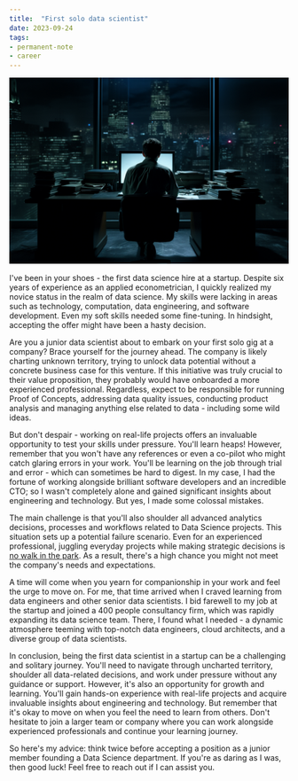 ```yaml
---
title:  "First solo data scientist"
date: 2023-09-24
tags: 
- permanent-note
- career
---
```


![Midjourney 5.2 a lonely young man works in front of a computer in a dark empty office by Christopher Nolan --ar 3:2](notes/attachments/first-solo-data-scientist.png)

I've been in your shoes - the first data science hire at a startup. Despite six years of experience as an applied econometrician, I quickly realized my novice status in the realm of data science. My skills were lacking in areas such as technology, computation, data engineering, and software development. Even my soft skills needed some fine-tuning. In hindsight, accepting the offer might have been a hasty decision.

Are you a junior data scientist about to embark on your first solo gig at a company? Brace yourself for the journey ahead. The company is likely charting unknown territory, trying to unlock data potential without a concrete business case for this venture. If this initiative was truly crucial to their value proposition, they probably would have onboarded a more experienced professional. Regardless, expect to be responsible for running Proof of Concepts, addressing data quality issues, conducting product analysis and managing anything else related to data - including some wild ideas.

But don't despair - working on real-life projects offers an invaluable opportunity to test your skills under pressure. You'll learn heaps! However, remember that you won't have any references or even a co-pilot who might catch glaring errors in your work. You'll be learning on the job through trial and error - which can sometimes be hard to digest. In my case, I had the fortune of working alongside brilliant software developers and an incredible CTO; so I wasn't completely alone and gained significant insights about engineering and technology. But yes, I made some colossal mistakes. 

The main challenge is that you'll also shoulder all advanced analytics decisions, processes and workflows related to Data Science projects. This situation sets up a potential failure scenario. Even for an experienced professional, juggling everyday projects while making strategic decisions is [no walk in the park](notes/Headspace%20for%20managers.md). As a result, there's a high chance you might not meet the company's needs and expectations.

A time will come when you yearn for companionship in your work and feel the urge to move on. For me, that time arrived when I craved learning from data engineers and other senior data scientists. I bid farewell to my job at the startup and joined a 400 people consultancy firm, which was rapidly expanding its data science team. There, I found what I needed - a dynamic atmosphere teeming with top-notch data engineers, cloud architects, and a diverse group of data scientists.

In conclusion, being the first data scientist in a startup can be a challenging and solitary journey. You'll need to navigate through uncharted territory, shoulder all data-related decisions, and work under pressure without any guidance or support. However, it's also an opportunity for growth and learning. You'll gain hands-on experience with real-life projects and acquire invaluable insights about engineering and technology. But remember that it's okay to move on when you feel the need to learn from others. Don't hesitate to join a larger team or company where you can work alongside experienced professionals and continue your learning journey.

So here's my advice: think twice before accepting a position as a junior member founding a Data Science department. If you're as daring as I was, then good luck! Feel free to reach out if I can assist you.
